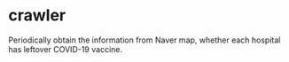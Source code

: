 # crawler
Periodically obtain the information from Naver map, whether each hospital has leftover COVID-19 vaccine.
